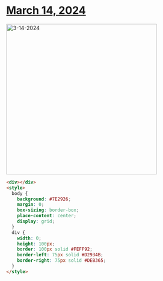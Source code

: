 # [March 14, 2024](https://cssbattle.dev/play/cGAxIABb6QqmxPus2THU)

<img src="https://firebasestorage.googleapis.com/v0/b/cssbattleapp.appspot.com/o/user%2Fummd3POvEDfFyeFvVdOMG3OOrwE2%2Ftargets%2Ftarget_GntyqZA@2x.png?alt=media" width="400" alt="3-14-2024" />

```html
<div></div>
<style>
  body {
    background: #7E2926;
    margin: 0;
    box-sizing: border-box;
    place-content: center;
    display: grid;
  }
  div {
    width: 0;
    height: 100px;
    border: 100px solid #FEFF92;
    border-left: 75px solid #D2934B;
    border-right: 75px solid #DEB365;
  }
</style>
```
